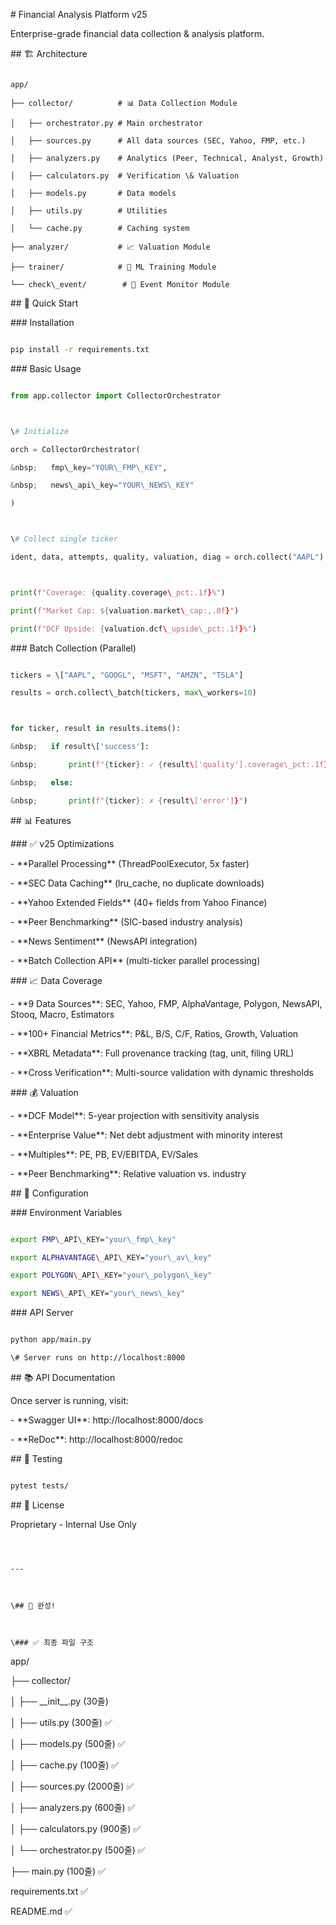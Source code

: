 \# Financial Analysis Platform v25



Enterprise-grade financial data collection \& analysis platform.



\## 🏗️ Architecture

```

app/

├── collector/          # 📊 Data Collection Module

│   ├── orchestrator.py # Main orchestrator

│   ├── sources.py      # All data sources (SEC, Yahoo, FMP, etc.)

│   ├── analyzers.py    # Analytics (Peer, Technical, Analyst, Growth)

│   ├── calculators.py  # Verification \& Valuation

│   ├── models.py       # Data models

│   ├── utils.py        # Utilities

│   └── cache.py        # Caching system

├── analyzer/           # 📈 Valuation Module

├── trainer/            # 🤖 ML Training Module

└── check\_event/        # 🔔 Event Monitor Module

```



\## 🚀 Quick Start



\### Installation

```bash

pip install -r requirements.txt

```



\### Basic Usage

```python

from app.collector import CollectorOrchestrator



\# Initialize

orch = CollectorOrchestrator(

&nbsp;   fmp\_key="YOUR\_FMP\_KEY",

&nbsp;   news\_api\_key="YOUR\_NEWS\_KEY"

)



\# Collect single ticker

ident, data, attempts, quality, valuation, diag = orch.collect("AAPL")



print(f"Coverage: {quality.coverage\_pct:.1f}%")

print(f"Market Cap: ${valuation.market\_cap:,.0f}")

print(f"DCF Upside: {valuation.dcf\_upside\_pct:.1f}%")

```



\### Batch Collection (Parallel)

```python

tickers = \["AAPL", "GOOGL", "MSFT", "AMZN", "TSLA"]

results = orch.collect\_batch(tickers, max\_workers=10)



for ticker, result in results.items():

&nbsp;   if result\['success']:

&nbsp;       print(f"{ticker}: ✓ {result\['quality'].coverage\_pct:.1f}%")

&nbsp;   else:

&nbsp;       print(f"{ticker}: ✗ {result\['error']}")

```



\## 📊 Features



\### ✅ v25 Optimizations

\- \*\*Parallel Processing\*\* (ThreadPoolExecutor, 5x faster)

\- \*\*SEC Data Caching\*\* (lru\_cache, no duplicate downloads)

\- \*\*Yahoo Extended Fields\*\* (40+ fields from Yahoo Finance)

\- \*\*Peer Benchmarking\*\* (SIC-based industry analysis)

\- \*\*News Sentiment\*\* (NewsAPI integration)

\- \*\*Batch Collection API\*\* (multi-ticker parallel processing)



\### 📈 Data Coverage

\- \*\*9 Data Sources\*\*: SEC, Yahoo, FMP, AlphaVantage, Polygon, NewsAPI, Stooq, Macro, Estimators

\- \*\*100+ Financial Metrics\*\*: P\&L, B/S, C/F, Ratios, Growth, Valuation

\- \*\*XBRL Metadata\*\*: Full provenance tracking (tag, unit, filing URL)

\- \*\*Cross Verification\*\*: Multi-source validation with dynamic thresholds



\### 💰 Valuation

\- \*\*DCF Model\*\*: 5-year projection with sensitivity analysis

\- \*\*Enterprise Value\*\*: Net debt adjustment with minority interest

\- \*\*Multiples\*\*: PE, PB, EV/EBITDA, EV/Sales

\- \*\*Peer Benchmarking\*\*: Relative valuation vs. industry



\## 🔧 Configuration



\### Environment Variables

```bash

export FMP\_API\_KEY="your\_fmp\_key"

export ALPHAVANTAGE\_API\_KEY="your\_av\_key"

export POLYGON\_API\_KEY="your\_polygon\_key"

export NEWS\_API\_KEY="your\_news\_key"

```



\### API Server

```bash

python app/main.py

\# Server runs on http://localhost:8000

```



\## 📚 API Documentation



Once server is running, visit:

\- \*\*Swagger UI\*\*: http://localhost:8000/docs

\- \*\*ReDoc\*\*: http://localhost:8000/redoc



\## 🧪 Testing

```bash

pytest tests/

```



\## 📝 License



Proprietary - Internal Use Only

```



---



\## 🎉 완성!



\### ✅ 최종 파일 구조

```

app/

├── collector/

│   ├── \_\_init\_\_.py           (30줄)

│   ├── utils.py              (300줄)   ✅

│   ├── models.py             (500줄)   ✅

│   ├── cache.py              (100줄)   ✅

│   ├── sources.py            (2000줄)  ✅

│   ├── analyzers.py          (600줄)   ✅

│   ├── calculators.py        (900줄)   ✅

│   └── orchestrator.py       (500줄)   ✅

├── main.py                   (100줄)   ✅

requirements.txt              ✅

README.md                     ✅


